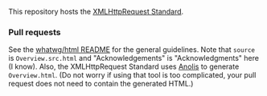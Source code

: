 This repository hosts the [XMLHttpRequest Standard](https://xhr.spec.whatwg.org/).

### Pull requests

See the [whatwg/html README](https://github.com/whatwg/html/blob/master/README.md) for the general
guidelines. Note that `source` is `Overview.src.html` and "Acknowledgements" is "Acknowledgments"
here (I know). Also, the XMLHttpRequest Standard uses [Anolis](https://wiki.whatwg.org/wiki/Anolis)
to generate `Overview.html`. (Do not worry if using that tool is too complicated, your pull request
does not need to contain the generated HTML.)
